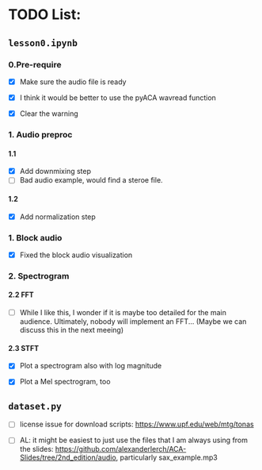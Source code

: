 # TODO List:

## ```lesson0.ipynb```
### 0.Pre-require
- [x] Make sure the audio file is ready
- [x] I think it would be better to use the pyACA wavread function
- [x] Clear the warning 


### 1. Audio preproc

#### 1.1
- [x] Add downmixing step
- [ ] Bad audio example, would find a steroe file.
#### 1.2
- [x] Add normalization step

### 1. Block audio
- [x] Fixed the block audio visualization

### 2. Spectrogram
#### 2.2 FFT
- [ ] While I like this, I wonder if it is maybe too detailed for the main audience. Ultimately, nobody will implement an FFT... (Maybe we can discuss this in the next meeing)
#### 2.3 STFT 
- [x] Plot a spectrogram also with log magnitude
- [x] Plot a Mel spectrogram, too


## ```dataset.py```
- [ ] license issue for download scripts: https://www.upf.edu/web/mtg/tonas
- [ ] AL: it might be easiest to just use the files that I am always using from the slides: https://github.com/alexanderlerch/ACA-Slides/tree/2nd_edition/audio, particularly sax_example.mp3 

